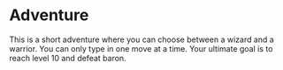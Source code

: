 # Adventure
This is a short adventure where you can choose between a wizard and a warrior. You can only type in one move at a time. Your ultimate goal is to reach level 10 and defeat baron.
